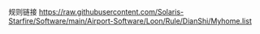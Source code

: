 规则链接
https://raw.githubusercontent.com/Solaris-Starfire/Software/main/Airport-Software/Loon/Rule/DianShi/Myhome.list
